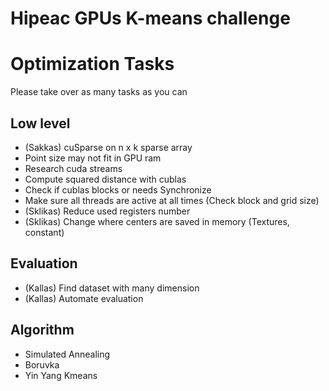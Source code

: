 # Hipeac GPUs K-means challenge

# Optimization Tasks

Please take over as many tasks as you can

## Low level
- (Sakkas) cuSparse on n x k sparse array
- Point size may not fit in GPU ram
- Research cuda streams 
- Compute squared distance with cublas
- Check if cublas blocks or needs Synchronize 
- Make sure all threads are active at all times (Check block and grid size)
- (Sklikas) Reduce used registers number
- (Sklikas) Change where centers are saved in memory (Textures, constant)

## Evaluation
- (Kallas) Find dataset with many dimension 
- (Kallas) Automate evaluation 

## Algorithm
- Simulated Annealing
- Boruvka
- Yin Yang Kmeans
